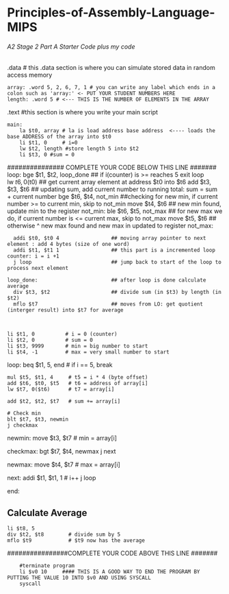 # Principles-of-Assembly-Language-MIPS



###### A2 Stage 2 Part A Starter Code plus my code ########

.data # this .data section is where you can simulate stored data in random access memory 

	array: .word 5, 2, 6, 7, 1 # you can write any label which ends in a colon such as 'array:' <- PUT YOUR STUDENT NUMBERS HERE
	length: .word 5 # <--- THIS IS THE NUMBER OF ELEMENTS IN THE ARRAY
	
	
.text #this section is where you write your main script

	main:
		la $t0, array # la is load address base address  <---- loads the base ADDRESS of the array into $t0
		li $t1, 0     # i=0 
		lw $t2, length #store length 5 into $t2
		li $t3, 0 #sum = 0
 		
############### COMPLETE YOUR CODE BELOW THIS LINE #######			
			loop: bge $t1, $t2, loop_done   ## if i(counter) is >=  reaches 5 exit loop              
		  lw $t6, 0($t0)                  ## get current array element at address $t0 into $t6
			add $t3, $t3, $t6               ## updating sum, add current number to running total: sum = sum + current number
      bge $t6, $t4, not_min           ##checking for new min, if  current number >= to current min, skip to not_min 
      move $t4, $t6                   ## new min found, update min to the register 
      not_min:
      ble $t6, $t5, not_max           ## for new max we do, if current number is <= current max, skip to not_max 
      move $t5, $t6                   ## otherwise ^ new max found and new max in updated to register
      not_max:

      addi $t0, $t0 4                 ## moving array pointer to next element : add 4 bytes (size of one word)
      addi $t1, $t1 1                 ## this part is a incremented loop counter: i = i +1
      j loop                          ## jump back to start of the loop to process next element 

    loop_done:                        ## after loop is done calculate average
      div $t3, $t2                    ## divide sum (in $t3) by length (in $t2)
      mflo $t7                        ## moves from LO: get quotient (interger result) into $t7 for average



    li $t1, 0          # i = 0 (counter)
    li $t2, 0          # sum = 0
    li $t3, 9999       # min = big number to start
    li $t4, -1         # max = very small number to start

loop:
    beq $t1, 5, end     # if i == 5, break

    mul $t5, $t1, 4     # t5 = i * 4 (byte offset)
    add $t6, $t0, $t5   # t6 = address of array[i]
    lw $t7, 0($t6)      # t7 = array[i]

    add $t2, $t2, $t7   # sum += array[i]

    # Check min
    blt $t7, $t3, newmin
    j checkmax

newmin:
    move $t3, $t7       # min = array[i]

checkmax:
    bgt $t7, $t4, newmax
    j next

newmax:
    move $t4, $t7       # max = array[i]

next:
    addi $t1, $t1, 1    # i++
    j loop

end:

## Calculate Average
    li $t8, 5
    div $t2, $t8        # divide sum by 5
    mflo $t9            # $t9 now has the average

################COMPLETE YOUR CODE ABOVE THIS LINE #######
		
		
		#terminate program 
		li $v0 10     #### THIS IS A GOOD WAY TO END THE PROGRAM BY PUTTING THE VALUE 10 INTO $v0 AND USING SYSCALL
		syscall

